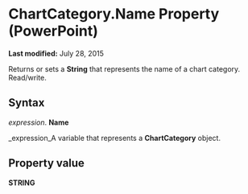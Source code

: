 
# ChartCategory.Name Property (PowerPoint)

 **Last modified:** July 28, 2015

Returns or sets a  **String** that represents the name of a chart category. Read/write.

## Syntax

 _expression_. **Name**

 _expression_A variable that represents a  **ChartCategory** object.


## Property value

 **STRING**

